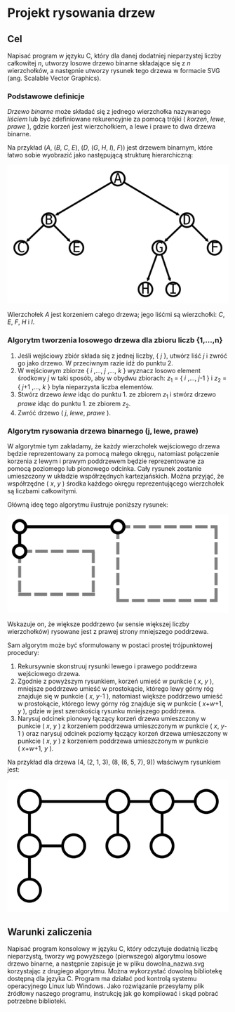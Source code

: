 # Projekt rysowania drzew

## Cel

Napisać program w języku C, który dla danej dodatniej nieparzystej liczby całkowitej _n_, utworzy losowe drzewo binarne składające się z _n_ wierzchołków, a następnie utworzy rysunek tego drzewa w formacie SVG (ang. Scalable Vector Graphics).

### Podstawowe definicje

_Drzewo binarne_ może składać się z jednego wierzchołka nazywanego _liściem_ lub być zdefiniowane rekurencyjnie za pomocą trójki ( _korzeń_, _lewe_, _prawe_ ), gdzie korzeń jest wierzchołkiem, a lewe i prawe to dwa drzewa binarne.

Na przykład (_A_, (_B_, _C_, _E_), (_D_, (_G_, _H_, _I_), _F_)) jest drzewem binarnym, które łatwo sobie wyobrazić jako następującą strukturę hierarchiczną:

![Drzewo](drzewo.svg)

Wierzchołek _A_ jest korzeniem całego drzewa; jego liśćmi są wierzchołki: _C_, _E_, _F_, _H_ i _I_.

### Algorytm tworzenia losowego drzewa dla zbioru liczb {1,...,n}

1. Jeśli wejściowy zbiór składa się z jednej liczby, { _j_ }, utwórz liść _j_ i zwróć go jako drzewo. W przeciwnym razie idź do punktu 2.
2. W wejściowym zbiorze { _i_ ,..., _j_ ,..., _k_ } wyznacz losowo element środkowy _j_ w taki sposób, aby w obydwu zbiorach: _z_<sub>1</sub> = { _i_ ,..., _j_-1 } i _z_<sub>2</sub> = { _j_+1 ,..., _k_ } była nieparzysta liczba elementów.
3. Stwórz drzewo _lewe_ idąc do punktu 1. ze zbiorem _z_<sub>1</sub> i stwórz drzewo _prawe_ idąc do punktu 1. ze zbiorem _z_<sub>2</sub>.
4. Zwróć drzewo ( _j_, _lewe_, _prawe_ ).

### Algorytm rysowania drzewa binarnego (j, lewe, prawe)

W algorytmie tym zakładamy, że każdy wierzchołek wejściowego drzewa będzie reprezentowany za pomocą małego okręgu, natomiast połączenie korzenia z lewym i prawym poddrzewem będzie reprezentowane za pomocą poziomego lub pionowego odcinka. Cały rysunek zostanie umieszczony w układzie współrzędnych kartezjańskich. Można przyjąć, że współrzędne ( _x_, _y_ ) środka każdego okręgu reprezentującego wierzchołek są liczbami całkowitymi.

Główną ideę tego algorytmu ilustruje poniższy rysunek:

![HV-Model](hvmodel.svg)

Wskazuje on, że większe poddrzewo (w sensie większej liczby wierzchołków) rysowane jest z prawej strony mniejszego poddrzewa.

Sam algorytm może być sformułowany w postaci prostej trójpunktowej procedury:

1. Rekursywnie skonstruuj rysunki lewego i prawego poddrzewa wejściowego drzewa.
2. Zgodnie z powyższym rysunkiem, korzeń umieść w punkcie ( _x_, _y_ ), mniejsze poddrzewo umieść w prostokącie, którego lewy górny róg znajduje się w punkcie ( _x_, _y_-1 ), natomiast większe poddrzewo umieść w prostokącie, którego lewy górny róg znajduje się w punkcie ( _x_+_w_+1, _y_ ), gdzie _w_ jest szerokością rysunku mniejszego poddrzewa.
3. Narysuj odcinek pionowy łączący korzeń drzewa umieszczony w punkcie ( _x_, _y_ ) z korzeniem poddrzewa umieszczonym w punkcie ( _x_, _y_-1 ) oraz narysuj odcinek poziomy łączący korzeń drzewa umieszczony w punkcie ( _x_, _y_ ) z korzeniem poddrzewa umieszczonym w punkcie ( _x_+_w_+1, _y_ ).
 
Na przykład dla drzewa (4, (2, 1, 3), (8, (6, 5, 7), 9)) właściwym rysunkiem jest:

![HV-Tree](hvtree.svg)

## Warunki zaliczenia

Napisać program konsolowy w języku C, który odczytuje dodatnią liczbę nieparzystą, tworzy wg powyższego (pierwszego) algorytmu losowe drzewo binarne, a następnie zapisuje je w pliku dowolna_nazwa.svg korzystając z drugiego algorytmu. Można wykorzystać dowolną bibliotekę dostępną dla języka C. Program ma działać pod kontrolą systemu operacyjnego Linux lub Windows. Jako rozwiązanie przesyłamy plik źródłowy naszego programu, instrukcję jak go kompilować i skąd pobrać potrzebne biblioteki. 
